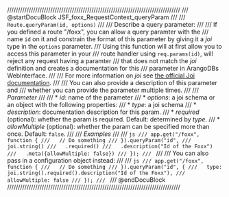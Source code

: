////////////////////////////////////////////////////////////////////////////////
/// @startDocuBlock JSF_foxx_RequestContext_queryParam
///
/// `Route.queryParam(id, options)`
///
/// Describe a query parameter:
///
/// If you defined a route "/foxx", you can allow a query paramter with the
/// name `id` on it and constrain the format of this parameter by giving it a *joi* type in the `options` parameter.
/// Using this function will at first allow you to access this parameter in your
/// route handler using `req.params(id)`, will reject any request having a paramter
/// that does not match the *joi* definition and creates a documentation for this
/// parameter in ArangoDBs WebInterface.
///
/// For more information on *joi* see [the official Joi documentation](https://github.com/spumko/joi).
///
/// You can also provide a description of this parameter and
/// whether you can provide the parameter multiple times.
///
/// *Parameter*
///
/// * *id*: name of the parameter
/// * *options*: a joi schema or an object with the following properties:
///  * *type*: a joi schema
///  * *description*: documentation description for this param.
///  * *required* (optional): whether the param is required. Default: determined by *type*.
///  * *allowMultiple* (optional): whether the param can be specified more than once. Default: `false`.
///
/// *Examples*
///
/// ```js
/// app.get("/foxx", function {
///   // Do something
/// }).queryParam("id",
///   joi.string()
///   .required()
///   .description("Id of the Foxx")
///   .meta({allowMultiple: false})
/// });
/// ```
///
/// You can also pass in a configuration object instead:
///
/// ```js
/// app.get("/foxx", function {
///   // Do something
/// }).queryParam("id", {
///   type: joi.string().required().description("Id of the Foxx"),
///   allowMultiple: false
/// });
/// ```
/// @endDocuBlock
////////////////////////////////////////////////////////////////////////////////